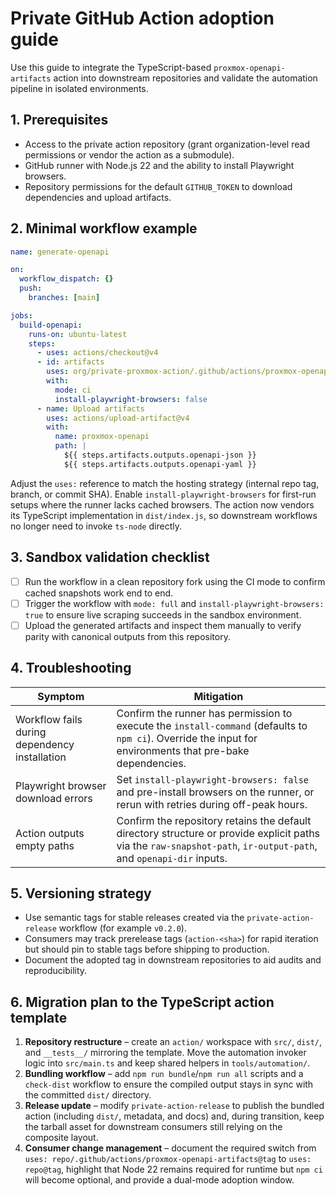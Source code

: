 # Private GitHub Action adoption guide

Use this guide to integrate the TypeScript-based `proxmox-openapi-artifacts`
action into downstream repositories and validate the automation pipeline in
isolated environments.

## 1. Prerequisites

- Access to the private action repository (grant organization-level read
  permissions or vendor the action as a submodule).
- GitHub runner with Node.js 22 and the ability to install Playwright browsers.
- Repository permissions for the default `GITHUB_TOKEN` to download dependencies
  and upload artifacts.

## 2. Minimal workflow example

```yaml
name: generate-openapi

on:
  workflow_dispatch: {}
  push:
    branches: [main]

jobs:
  build-openapi:
    runs-on: ubuntu-latest
    steps:
      - uses: actions/checkout@v4
      - id: artifacts
        uses: org/private-proxmox-action/.github/actions/proxmox-openapi-artifacts@v0.3.0
        with:
          mode: ci
          install-playwright-browsers: false
      - name: Upload artifacts
        uses: actions/upload-artifact@v4
        with:
          name: proxmox-openapi
          path: |
            ${{ steps.artifacts.outputs.openapi-json }}
            ${{ steps.artifacts.outputs.openapi-yaml }}
```

Adjust the `uses:` reference to match the hosting strategy (internal repo tag,
branch, or commit SHA). Enable `install-playwright-browsers` for first-run
setups where the runner lacks cached browsers. The action now vendors its
TypeScript implementation in `dist/index.js`, so downstream workflows no longer
need to invoke `ts-node` directly.

## 3. Sandbox validation checklist

- [ ] Run the workflow in a clean repository fork using the CI mode to confirm
      cached snapshots work end to end.
- [ ] Trigger the workflow with `mode: full` and `install-playwright-browsers:
      true` to ensure live scraping succeeds in the sandbox environment.
- [ ] Upload the generated artifacts and inspect them manually to verify parity
      with canonical outputs from this repository.

## 4. Troubleshooting

| Symptom | Mitigation |
| --- | --- |
| Workflow fails during dependency installation | Confirm the runner has permission to execute the `install-command` (defaults to `npm ci`). Override the input for environments that pre-bake dependencies. |
| Playwright browser download errors | Set `install-playwright-browsers: false` and pre-install browsers on the runner, or rerun with retries during off-peak hours. |
| Action outputs empty paths | Confirm the repository retains the default directory structure or provide explicit paths via the `raw-snapshot-path`, `ir-output-path`, and `openapi-dir` inputs. |

## 5. Versioning strategy

- Use semantic tags for stable releases created via the `private-action-release`
  workflow (for example `v0.2.0`).
- Consumers may track prerelease tags (`action-<sha>`) for rapid iteration but
  should pin to stable tags before shipping to production.
- Document the adopted tag in downstream repositories to aid audits and
  reproducibility.

## 6. Migration plan to the TypeScript action template

1. **Repository restructure** – create an `action/` workspace with `src/`,
   `dist/`, and `__tests__/` mirroring the template. Move the automation
   invoker logic into `src/main.ts` and keep shared helpers in
   `tools/automation/`.
2. **Bundling workflow** – add `npm run bundle`/`npm run all` scripts and a
   `check-dist` workflow to ensure the compiled output stays in sync with the
   committed `dist/` directory.
3. **Release update** – modify `private-action-release` to publish the bundled
   action (including `dist/`, metadata, and docs) and, during transition, keep
   the tarball asset for downstream consumers still relying on the composite
   layout.
4. **Consumer change management** – document the required switch from
   `uses: repo/.github/actions/proxmox-openapi-artifacts@tag` to
   `uses: repo@tag`, highlight that Node 22 remains required for runtime but
   `npm ci` will become optional, and provide a dual-mode adoption window.
